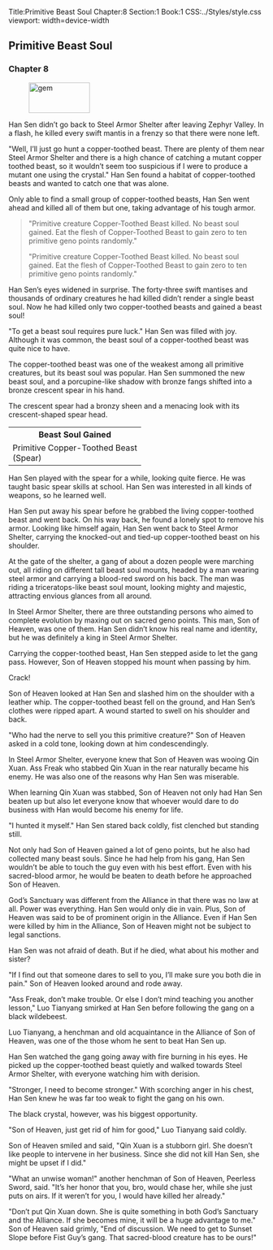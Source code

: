 Title:Primitive Beast Soul
Chapter:8
Section:1
Book:1
CSS:../Styles/style.css
viewport: width=device-width

## Primitive Beast Soul
### Chapter 8

<figure>
	<img src="../Images/gem.gif" alt="gem" id="gem" width="120" height="60" />
</figure>



Han Sen didn’t go back to Steel Armor Shelter after leaving Zephyr Valley. In a flash, he killed every swift mantis in a frenzy so that there were none left.

"Well, I’ll just go hunt a copper-toothed beast. There are plenty of them near Steel Armor Shelter and there is a high chance of catching a mutant copper toothed beast, so it wouldn’t seem too suspicious if I were to produce a mutant one using the crystal." Han Sen found a habitat of copper-toothed beasts and wanted to catch one that was alone.

Only able to find a small group of copper-toothed beasts, Han Sen went ahead and killed all of them but one, taking advantage of his tough armor.

> "Primitive creature Copper-Toothed Beast killed. No beast soul gained. Eat the flesh of Copper-Toothed Beast to gain zero to ten primitive geno points randomly."
>
> "Primitive creature Copper-Toothed Beast killed. No beast soul gained. Eat the flesh of Copper-Toothed Beast to gain zero to ten primitive geno points randomly."

Han Sen’s eyes widened in surprise. The forty-three swift mantises and thousands of ordinary creatures he had killed didn’t render a single beast soul. Now he had killed only two copper-toothed beasts and gained a beast soul!

"To get a beast soul requires pure luck." Han Sen was filled with joy. Although it was common, the beast soul of a copper-toothed beast was quite nice to have.

The copper-toothed beast was one of the weakest among all primitive creatures, but its beast soul was popular. Han Sen summoned the new beast soul, and a porcupine-like shadow with bronze fangs shifted into a bronze crescent spear in his hand.

The crescent spear had a bronzy sheen and a menacing look with its crescent-shaped spear head.

<div class="tables">
<table class="beast">
	<tr>
		<th>Beast Soul Gained</th>
	</tr><tr>
		<td>Primitive Copper-Toothed Beast<br>
			<span class="type">(Spear)</td>
	</tr>
</table>
<!-- Type of primitive beast soul of copper-toothed beast: Weapon. -->
</div>

Han Sen played with the spear for a while, looking quite fierce. He was taught basic spear skills at school. Han Sen was interested in all kinds of weapons, so he learned well.

Han Sen put away his spear before he grabbed the living copper-toothed beast and went back. On his way back, he found a lonely spot to remove his armor. Looking like himself again, Han Sen went back to Steel Armor Shelter, carrying the knocked-out and tied-up copper-toothed beast on his shoulder.

At the gate of the shelter, a gang of about a dozen people were marching out, all riding on different tall beast soul mounts, headed by a man wearing steel armor and carrying a blood-red sword on his back. The man was riding a triceratops-like beast soul mount, looking mighty and majestic, attracting envious glances from all around.

In Steel Armor Shelter, there are three outstanding persons who aimed to complete evolution by maxing out on sacred geno points. This man, Son of Heaven, was one of them. Han Sen didn’t know his real name and identity, but he was definitely a king in Steel Armor Shelter.

Carrying the copper-toothed beast, Han Sen stepped aside to let the gang pass. However, Son of Heaven stopped his mount when passing by him.

Crack!

Son of Heaven looked at Han Sen and slashed him on the shoulder with a leather whip. The copper-toothed beast fell on the ground, and Han Sen’s clothes were ripped apart. A wound started to swell on his shoulder and back.

"Who had the nerve to sell you this primitive creature?" Son of Heaven asked in a cold tone, looking down at him condescendingly.

In Steel Armor Shelter, everyone knew that Son of Heaven was wooing Qin Xuan. Ass Freak who stabbed Qin Xuan in the rear naturally became his enemy. He was also one of the reasons why Han Sen was miserable.

When learning Qin Xuan was stabbed, Son of Heaven not only had Han Sen beaten up but also let everyone know that whoever would dare to do business with Han would become his enemy for life.

"I hunted it myself." Han Sen stared back coldly, fist clenched but standing still.

Not only had Son of Heaven gained a lot of geno points, but he also had collected many beast souls. Since he had help from his gang, Han Sen wouldn’t be able to touch the guy even with his best effort. Even with his sacred-blood armor, he would be beaten to death before he approached Son of Heaven.

God’s Sanctuary was different from the Alliance in that there was no law at all. Power was everything. Han Sen would only die in vain. Plus, Son of Heaven was said to be of prominent origin in the Alliance. Even if Han Sen were killed by him in the Alliance, Son of Heaven might not be subject to legal sanctions.

Han Sen was not afraid of death. But if he died, what about his mother and sister?

"If I find out that someone dares to sell to you, I’ll make sure you both die in pain." Son of Heaven looked around and rode away.

"Ass Freak, don’t make trouble. Or else I don’t mind teaching you another lesson," Luo Tianyang smirked at Han Sen before following the gang on a black wildebeest.

Luo Tianyang, a henchman and old acquaintance in the Alliance of Son of Heaven, was one of the those whom he sent to beat Han Sen up.

Han Sen watched the gang going away with fire burning in his eyes. He picked up the copper-toothed beast quietly and walked towards Steel Armor Shelter, with everyone watching him with derision.

"Stronger, I need to become stronger." With scorching anger in his chest, Han Sen knew he was far too weak to fight the gang on his own.

The black crystal, however, was his biggest opportunity.

"Son of Heaven, just get rid of him for good," Luo Tianyang said coldly.

Son of Heaven smiled and said, "Qin Xuan is a stubborn girl. She doesn’t like people to intervene in her business. Since she did not kill Han Sen, she might be upset if I did."

"What an unwise woman!" another henchman of Son of Heaven, Peerless Sword, said. "It’s her honor that you, bro, would chase her, while she just puts on airs. If it weren’t for you, I would have killed her already."

"Don’t put Qin Xuan down. She is quite something in both God’s Sanctuary and the Alliance. If she becomes mine, it will be a huge advantage to me." Son of Heaven said grimly, "End of discussion. We need to get to Sunset Slope before Fist Guy’s gang. That sacred-blood creature has to be ours!"